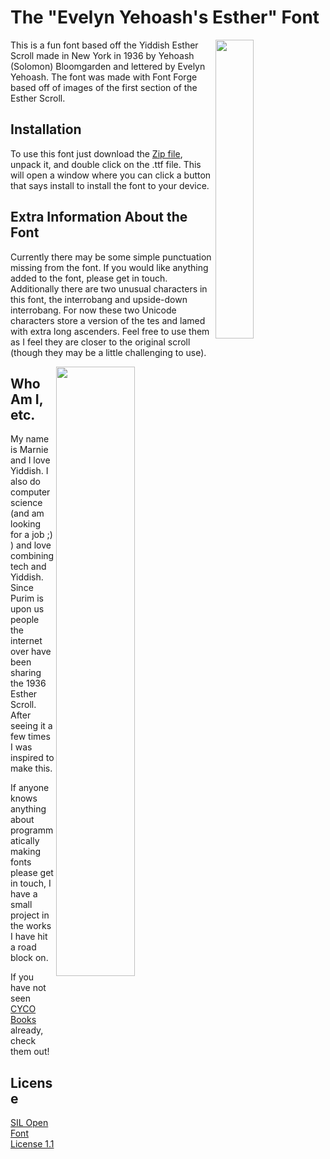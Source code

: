 # The "Evelyn Yehoash's Esther" Font

<img align="right" src="http://museums.cjh.org/web/objects/common/webmedia.php?irn=36679&reftable=ecatalogue&refirn=8638" width = 35% height = 35%>

This is a fun font based off the Yiddish Esther Scroll made in New York in 1936 by Yehoash (Solomon) Bloomgarden and lettered by Evelyn Yehoash. The font was made with Font Forge based off of images of the first section of the Esther Scroll. 


## Installation

To use this font just download the [Zip file](https://github.com/MarnieRM/The-Evelyn-Yehoash-s-Esther-Font/blob/main/E_Yehoash_Esther.zip), unpack it, and double click on the .ttf file. This will open a window where you can click a button that says install to install the font to your device.

## Extra Information About the Font

Currently there may be some simple punctuation missing from the font. If you would like anything added to the font, please get in touch. Additionally there are two unusual characters in this font, the interrobang and upside-down interrobang. For now these two Unicode characters store a version of the tes and lamed with extra long ascenders. Feel free to use them as I feel they are closer to the original scroll (though they may be a little challenging to use). 

<img align="right" src="https://media.giphy.com/media/v1.Y2lkPTc5MGI3NjExMTcxNDFkOTdjOTcxNGNmM2E2NzU1N2E5OTllZTliOTRlYWY4NGQwNyZjdD1n/LSRLkwf08PGDdHM99F/giphy.gif" width = 50% height = 50%>

## Who Am I, etc.

My name is Marnie and I love Yiddish. I also do computer science (and am looking for a job ;) ) and love combining tech and Yiddish. Since Purim is upon us people the internet over have been sharing the 1936 Esther Scroll. After seeing it a few times I was inspired to make this. 

If anyone knows anything about programmatically making fonts please get in touch, I have a small project in the works I have hit a road block on.

If you have not seen [CYCO Books](https://www.facebook.com/groups/307415619354386) already, check them out!

## License

[SIL Open Font License 1.1](https://choosealicense.com/licenses/ofl-1.1/)
